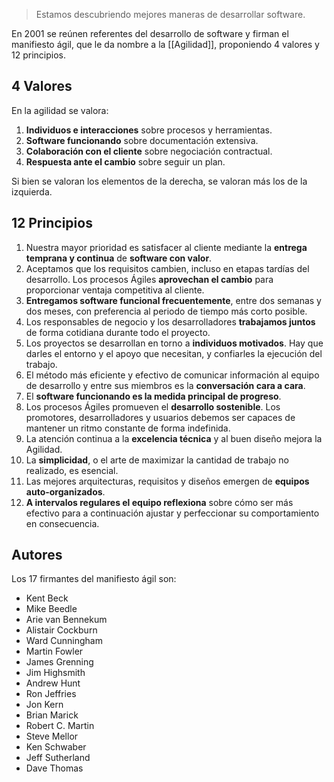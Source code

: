 > Estamos descubriendo mejores maneras de desarrollar software.

En 2001 se reúnen referentes del desarrollo de software y firman el manifiesto ágil, que le da nombre a la [[Agilidad]], proponiendo 4 valores y 12 principios.

## 4 Valores

En la agilidad se valora:

1. **Individuos e interacciones** sobre procesos y herramientas.
2. **Software funcionando** sobre documentación extensiva.
3. **Colaboración con el cliente** sobre negociación contractual.
4. **Respuesta ante el cambio** sobre seguir un plan.

Si bien se valoran los elementos de la derecha, se valoran más los de la izquierda.

## 12 Principios

1. Nuestra mayor prioridad es satisfacer al cliente mediante la **entrega temprana y continua** de **software con valor**.
2. Aceptamos que los requisitos cambien, incluso en etapas tardías del desarrollo. Los procesos Ágiles **aprovechan el cambio** para proporcionar ventaja competitiva al cliente.
3. **Entregamos software funcional frecuentemente**, entre dos semanas y dos meses, con preferencia al periodo de tiempo más corto posible.
4. Los responsables de negocio y los desarrolladores **trabajamos juntos** de forma cotidiana durante todo el proyecto.
5. Los proyectos se desarrollan en torno a **individuos motivados**. Hay que darles el entorno y el apoyo que necesitan, y confiarles la ejecución del trabajo.
6. El método más eficiente y efectivo de comunicar información al equipo de desarrollo y entre sus miembros es la **conversación cara a cara**.
7. El **software funcionando es la medida principal de progreso**.
8. Los procesos Ágiles promueven el **desarrollo sostenible**. Los promotores, desarrolladores y usuarios debemos ser capaces de mantener un ritmo constante de forma indefinida.
9. La atención continua a la **excelencia técnica** y al buen diseño mejora la Agilidad.
10. La **simplicidad**, o el arte de maximizar la cantidad de trabajo no realizado, es esencial.
11. Las mejores arquitecturas, requisitos y diseños emergen de **equipos auto-organizados**.
12. **A intervalos regulares el equipo reflexiona** sobre cómo ser más efectivo para a continuación ajustar y perfeccionar su comportamiento en consecuencia.

## Autores

Los 17 firmantes del manifiesto ágil son:

- Kent Beck
- Mike Beedle
- Arie van Bennekum
- Alistair Cockburn
- Ward Cunningham
- Martin Fowler
- James Grenning
- Jim Highsmith
- Andrew Hunt
- Ron Jeffries
- Jon Kern
- Brian Marick
- Robert C. Martin
- Steve Mellor
- Ken Schwaber
- Jeff Sutherland
- Dave Thomas
